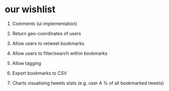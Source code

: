 # our wishlist #

1. Comments (ui implementation)

2. Return geo-coordinates of users

3. Allow users to retweet bookmarks

4. Allow users to filter/search within bookmarks

5. Allow tagging

6. Export bookmarks to CSV

7. Charts visualising tweets stats (e.g. user A % of all bookmarked tweets)
